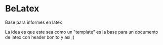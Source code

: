 # BeLatex
Base para informes en latex

La idea es que este sea como un "template" es la base para un documento de latex con header bonito y así ;)
